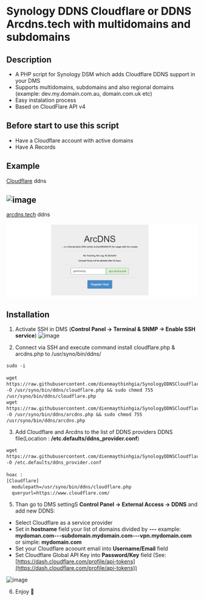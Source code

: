 Synology DDNS Cloudflare or DDNS Arcdns.tech with multidomains and subdomains
========================

Description
---------------
* A PHP script for Synology DSM which adds Cloudflare DDNS support in your DMS
* Supports multidomains, subdomains and also regional domains (example: dev.my.domain.com.au, domain.com.uk etc)
* Easy instalation process
* Based on CloudFlare API v4

Before start to use this script
---------------
* Have a Cloudflare account with active domains
* Have A Records

Example
---------------
[Cloudflare](https://www.cloudflare.com/) ddns

![image](example1.png)
---------------
[arcdns.tech](https://arcdns.tech/) ddns

![image](Arcdns.png)

Installation
----------------
1. Activate SSH in DMS (__Control Panel -> Terminal & SNMP -> Enable SSH service__)
![image](example2.png)

2. Connect via SSH and execute command  install cloudflare.php & arcdns.php to /usr/syno/bin/ddns/

```
sudo -i

wget https://raw.githubusercontent.com/dienmaythinhgia/SynologyDDNSCloudflareMultidomain/master/cloudflare.php -O /usr/syno/bin/ddns/cloudflare.php && sudo chmod 755 /usr/syno/bin/ddns/cloudflare.php
wget https://raw.githubusercontent.com/dienmaythinhgia/SynologyDDNSCloudflareMultidomain/master/arcdns.php -O /usr/syno/bin/ddns/arcdns.php && sudo chmod 755 /usr/syno/bin/ddns/arcdns.php
```

3. Add Cloudflare and Arcdns to the list of DDNS providers DDNS file(Location : __/etc.defaults/ddns_provider.conf__)

```
wget https://raw.githubusercontent.com/dienmaythinhgia/SynologyDDNSCloudflareMultidomain/master/ddns_provider.conf -O /etc.defaults/ddns_provider.conf

hoac :
[Cloudflare]
  modulepath=/usr/syno/bin/ddns/cloudflare.php
  queryurl=https://www.cloudflare.com/
```

5. Than go to DMS settingS __Control Panel -> External Access -> DDNS__ and add new DDNS:

* Select Cloudflare as a service provider
* Set in __hostname__ field your list of domains divided by __---__ example: __mydoman.com---subdomain.mydomain.com---vpn.mydomain.com__ or simple: __mydomain.com__
* Set your Cloudflare acoount email into __Username/Email__ field
* Set Cloudflare Global API Key into __Password/Key__ field (See: [https://dash.cloudflare.com/profile/api-tokens](https://dash.cloudflare.com/profile/api-tokens))

![image](example3.png)

6. Enjoy 🍺
